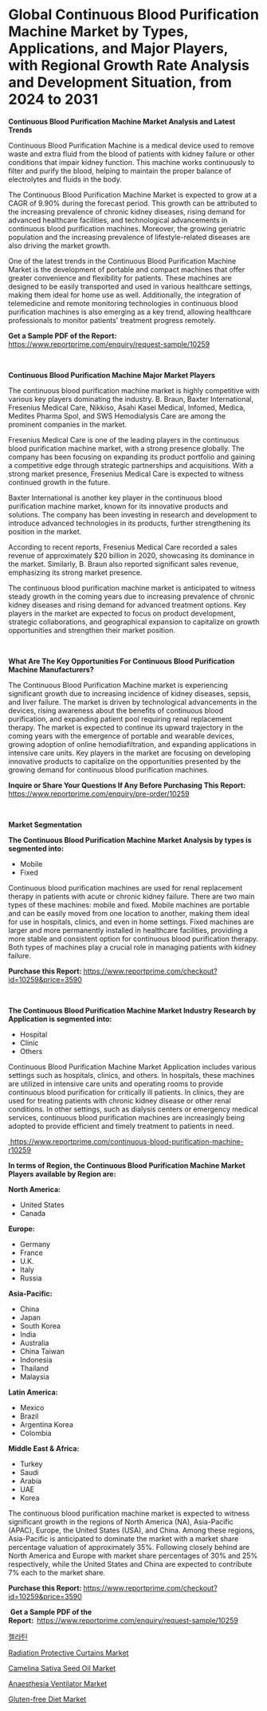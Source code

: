 <p><h1>Global Continuous Blood Purification Machine Market by Types, Applications, and Major Players, with Regional Growth Rate Analysis and Development Situation, from 2024 to 2031</h1></p><p><strong>Continuous Blood Purification Machine Market Analysis and Latest Trends</strong></p>
<p><p>Continuous Blood Purification Machine is a medical device used to remove waste and extra fluid from the blood of patients with kidney failure or other conditions that impair kidney function. This machine works continuously to filter and purify the blood, helping to maintain the proper balance of electrolytes and fluids in the body.</p><p>The Continuous Blood Purification Machine Market is expected to grow at a CAGR of 9.90% during the forecast period. This growth can be attributed to the increasing prevalence of chronic kidney diseases, rising demand for advanced healthcare facilities, and technological advancements in continuous blood purification machines. Moreover, the growing geriatric population and the increasing prevalence of lifestyle-related diseases are also driving the market growth.</p><p>One of the latest trends in the Continuous Blood Purification Machine Market is the development of portable and compact machines that offer greater convenience and flexibility for patients. These machines are designed to be easily transported and used in various healthcare settings, making them ideal for home use as well. Additionally, the integration of telemedicine and remote monitoring technologies in continuous blood purification machines is also emerging as a key trend, allowing healthcare professionals to monitor patients' treatment progress remotely.</p></p>
<p><strong>Get a Sample PDF of the Report:&nbsp;</strong> <a href="https://www.reportprime.com/enquiry/request-sample/10259">https://www.reportprime.com/enquiry/request-sample/10259</a></p>
<p>&nbsp;</p>
<p><strong>Continuous Blood Purification Machine Major Market Players</strong></p>
<p><p>The continuous blood purification machine market is highly competitive with various key players dominating the industry. B. Braun, Baxter International, Fresenius Medical Care, Nikkiso, Asahi Kasei Medical, Infomed, Medica, Medites Pharma Spol, and SWS Hemodialysis Care are among the prominent companies in the market.</p><p>Fresenius Medical Care is one of the leading players in the continuous blood purification machine market, with a strong presence globally. The company has been focusing on expanding its product portfolio and gaining a competitive edge through strategic partnerships and acquisitions. With a strong market presence, Fresenius Medical Care is expected to witness continued growth in the future.</p><p>Baxter International is another key player in the continuous blood purification machine market, known for its innovative products and solutions. The company has been investing in research and development to introduce advanced technologies in its products, further strengthening its position in the market.</p><p>According to recent reports, Fresenius Medical Care recorded a sales revenue of approximately $20 billion in 2020, showcasing its dominance in the market. Similarly, B. Braun also reported significant sales revenue, emphasizing its strong market presence.</p><p>The continuous blood purification machine market is anticipated to witness steady growth in the coming years due to increasing prevalence of chronic kidney diseases and rising demand for advanced treatment options. Key players in the market are expected to focus on product development, strategic collaborations, and geographical expansion to capitalize on growth opportunities and strengthen their market position.</p></p>
<p>&nbsp;</p>
<p><strong>What Are The Key Opportunities For Continuous Blood Purification Machine Manufacturers?</strong></p>
<p><p>The Continuous Blood Purification Machine market is experiencing significant growth due to increasing incidence of kidney diseases, sepsis, and liver failure. The market is driven by technological advancements in the devices, rising awareness about the benefits of continuous blood purification, and expanding patient pool requiring renal replacement therapy. The market is expected to continue its upward trajectory in the coming years with the emergence of portable and wearable devices, growing adoption of online hemodiafiltration, and expanding applications in intensive care units. Key players in the market are focusing on developing innovative products to capitalize on the opportunities presented by the growing demand for continuous blood purification machines.</p></p>
<p><strong>Inquire or Share Your Questions If Any Before Purchasing This Report:</strong> <a href="https://www.reportprime.com/enquiry/pre-order/10259">https://www.reportprime.com/enquiry/pre-order/10259</a></p>
<p>&nbsp;</p>
<p><strong>Market Segmentation</strong></p>
<p><strong>The Continuous Blood Purification Machine Market Analysis by types is segmented into:</strong></p>
<p><ul><li>Mobile</li><li>Fixed</li></ul></p>
<p><p>Continuous blood purification machines are used for renal replacement therapy in patients with acute or chronic kidney failure. There are two main types of these machines: mobile and fixed. Mobile machines are portable and can be easily moved from one location to another, making them ideal for use in hospitals, clinics, and even in home settings. Fixed machines are larger and more permanently installed in healthcare facilities, providing a more stable and consistent option for continuous blood purification therapy. Both types of machines play a crucial role in managing patients with kidney failure.</p></p>
<p><strong>Purchase this Report:&nbsp;</strong><a href="https://www.reportprime.com/checkout?id=10259&price=3590">https://www.reportprime.com/checkout?id=10259&price=3590</a></p>
<p>&nbsp;</p>
<p><strong>The Continuous Blood Purification Machine Market Industry Research by Application is segmented into:</strong></p>
<p><ul><li>Hospital</li><li>Clinic</li><li>Others</li></ul></p>
<p><p>Continuous Blood Purification Machine Market Application includes various settings such as hospitals, clinics, and others. In hospitals, these machines are utilized in intensive care units and operating rooms to provide continuous blood purification for critically ill patients. In clinics, they are used for treating patients with chronic kidney disease or other renal conditions. In other settings, such as dialysis centers or emergency medical services, continuous blood purification machines are increasingly being adopted to provide efficient and timely treatment to patients in need.</p></p>
<p><a href="https://www.reportprime.com/continuous-blood-purification-machine-r10259">&nbsp;https://www.reportprime.com/continuous-blood-purification-machine-r10259</a></p>
<p><strong>In terms of Region, the Continuous Blood Purification Machine Market Players available by Region are:</strong></p>
<p>
    <p> <strong> North America: </strong>
        <ul>
            <li>United States</li>
            <li>Canada</li>
        </ul>
        </p> 
    <p> <strong> Europe: </strong>
        <ul>
            <li>Germany</li>
            <li>France</li>
            <li>U.K.</li>
            <li>Italy</li>
            <li>Russia</li>
        </ul>
        </p> 
    <p> <strong> Asia-Pacific: </strong>
        <ul>
            <li>China</li>
            <li>Japan</li>
            <li>South Korea</li>
            <li>India</li>
            <li>Australia</li>
            <li>China Taiwan</li>
            <li>Indonesia</li>
            <li>Thailand</li>
            <li>Malaysia</li>
        </ul>
        </p> 
    <p> <strong> Latin America: </strong>
        <ul>
            <li>Mexico</li>
            <li>Brazil</li>
            <li>Argentina Korea</li>
            <li>Colombia</li>
        </ul>
        </p> 
    <p> <strong> Middle East & Africa: </strong>
        <ul>
            <li>Turkey</li>
            <li>Saudi</li>
            <li>Arabia</li>
            <li>UAE</li>
            <li>Korea</li>
        </ul>
    </p>
    </p>
<p><p>The continuous blood purification machine market is expected to witness significant growth in the regions of North America (NA), Asia-Pacific (APAC), Europe, the United States (USA), and China. Among these regions, Asia-Pacific is anticipated to dominate the market with a market share percentage valuation of approximately 35%. Following closely behind are North America and Europe with market share percentages of 30% and 25% respectively, while the United States and China are expected to contribute 7% each to the market share.</p></p>
<p><strong>Purchase this Report: </strong><a href="https://www.reportprime.com/checkout?id=10259&price=3590">https://www.reportprime.com/checkout?id=10259&price=3590</a></p>
<p>&nbsp;<strong>Get a Sample PDF of the Report:&nbsp;&nbsp;</strong><a href="https://www.reportprime.com/enquiry/request-sample/10259">https://www.reportprime.com/enquiry/request-sample/10259</a></p>
<p><strong></strong></p>
<p><p><a href="https://medium.com/@satrioshop28_42877/%EA%B8%80%EB%A1%9C%EB%B2%8C-%EC%A0%A4%EB%9D%BC%ED%8B%B4-%EC%82%B0%EC%97%85-%EC%A2%85%EB%A5%98-%EC%9D%91%EC%9A%A9-%EB%B6%84%EC%95%BC-%EC%8B%9C%EC%9E%A5-%EC%B0%B8%EC%97%AC%EC%9E%90-%EC%A7%80%EC%97%AD-%EC%84%B1%EC%9E%A5-%EB%B6%84%EC%84%9D-%EB%B0%8F-%EB%AF%B8%EB%9E%98-%EC%8B%9C%EB%82%98%EB%A6%AC%EC%98%A4-2024-2031-9652f458ff52">젤라틴</a></p><p><a href="https://github.com/bushilahore52/Market-Research-Report-List-1/blob/main/radiation-protective-curtains-market.md">Radiation Protective Curtains Market</a></p><p><a href="https://medium.com/@nyahmertz1962/camelina-sativa-seed-oil-market-share-and-new-trends-analysis-by-its-type-application-end-use-ba742a5cdf8c">Camelina Sativa Seed Oil Market</a></p><p><a href="https://github.com/khkjaxbn36/Market-Research-Report-List-1/blob/main/anaesthesia-ventilator-market.md">Anaesthesia Ventilator Market</a></p><p><a href="https://medium.com/@bryaneal908/deep-dive-into-the-gluten-free-diet-market-itstrends-market-segmentation-and-competitive-6a93ab2fce8b">Gluten-free Diet Market</a></p></p>